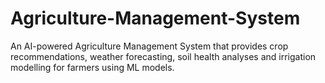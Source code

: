 # Agriculture-Management-System
An AI-powered Agriculture Management System that provides crop recommendations, weather forecasting,  soil health analyses and irrigation modelling for farmers using ML models.
